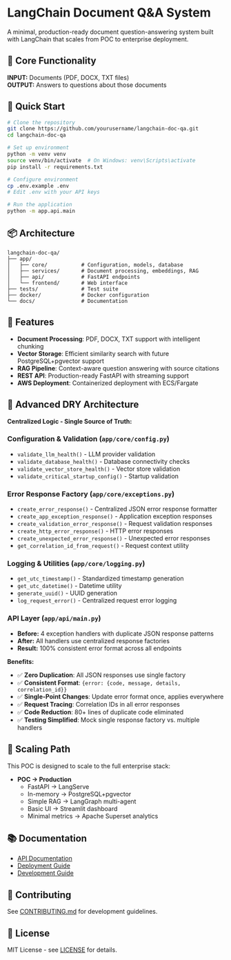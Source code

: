 # LangChain Document Q&A System

A minimal, production-ready document question-answering system built with LangChain that scales from POC to enterprise deployment.

## 🎯 Core Functionality

**INPUT:** Documents (PDF, DOCX, TXT files)  
**OUTPUT:** Answers to questions about those documents

## 🚀 Quick Start

```bash
# Clone the repository
git clone https://github.com/yourusername/langchain-doc-qa.git
cd langchain-doc-qa

# Set up environment
python -m venv venv
source venv/bin/activate  # On Windows: venv\Scripts\activate
pip install -r requirements.txt

# Configure environment
cp .env.example .env
# Edit .env with your API keys

# Run the application
python -m app.api.main
```

## 📦 Architecture

```
langchain-doc-qa/
├── app/
│   ├── core/           # Configuration, models, database
│   ├── services/       # Document processing, embeddings, RAG
│   ├── api/            # FastAPI endpoints
│   └── frontend/       # Web interface
├── tests/              # Test suite
├── docker/             # Docker configuration
└── docs/               # Documentation
```

## 🔧 Features

- **Document Processing**: PDF, DOCX, TXT support with intelligent chunking
- **Vector Storage**: Efficient similarity search with future PostgreSQL+pgvector support
- **RAG Pipeline**: Context-aware question answering with source citations
- **REST API**: Production-ready FastAPI with streaming support
- **AWS Deployment**: Containerized deployment with ECS/Fargate

## 🔄 Advanced DRY Architecture

**Centralized Logic - Single Source of Truth:**

### **Configuration & Validation (`app/core/config.py`)**
- `validate_llm_health()` - LLM provider validation
- `validate_database_health()` - Database connectivity checks  
- `validate_vector_store_health()` - Vector store validation
- `validate_critical_startup_config()` - Startup validation

### **Error Response Factory (`app/core/exceptions.py`)**
- `create_error_response()` - Centralized JSON error response formatter
- `create_app_exception_response()` - Application exception responses
- `create_validation_error_response()` - Request validation responses
- `create_http_error_response()` - HTTP error responses
- `create_unexpected_error_response()` - Unexpected error responses
- `get_correlation_id_from_request()` - Request context utility

### **Logging & Utilities (`app/core/logging.py`)**
- `get_utc_timestamp()` - Standardized timestamp generation
- `get_utc_datetime()` - Datetime utility
- `generate_uuid()` - UUID generation  
- `log_request_error()` - Centralized request error logging

### **API Layer (`app/api/main.py`)**
- **Before:** 4 exception handlers with duplicate JSON response patterns
- **After:** All handlers use centralized response factories
- **Result:** 100% consistent error format across all endpoints

**Benefits:**
- ✅ **Zero Duplication**: All JSON responses use single factory
- ✅ **Consistent Format**: `{error: {code, message, details, correlation_id}}`
- ✅ **Single-Point Changes**: Update error format once, applies everywhere
- ✅ **Request Tracing**: Correlation IDs in all error responses
- ✅ **Code Reduction**: 80+ lines of duplicate code eliminated
- ✅ **Testing Simplified**: Mock single response factory vs. multiple handlers

## 🚧 Scaling Path

This POC is designed to scale to the full enterprise stack:

- **POC → Production**
  - FastAPI → LangServe
  - In-memory → PostgreSQL+pgvector
  - Simple RAG → LangGraph multi-agent
  - Basic UI → Streamlit dashboard
  - Minimal metrics → Apache Superset analytics

## 📚 Documentation

- [API Documentation](docs/api.md)
- [Deployment Guide](docs/deployment.md)
- [Development Guide](docs/development.md)

## 🤝 Contributing

See [CONTRIBUTING.md](CONTRIBUTING.md) for development guidelines.

## 📄 License

MIT License - see [LICENSE](LICENSE) for details.